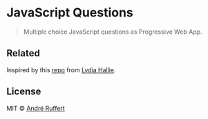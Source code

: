 # JavaScript Questions

> Multiple choice JavaScript questions as Progressive Web App.


## Related

Inspired by this [repo](https://github.com/lydiahallie/javascript-questions) from [Lydia Hallie](https://github.com/lydiahallie).


## License

MIT © [André Ruffert](https://andreruffert.com)
